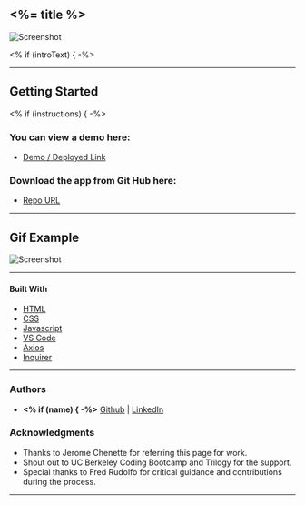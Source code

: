 ## <%= title %>

![Screenshot](assets/images/screenshot.png)

<% if (introText) { -%>
__________

## Getting Started

<% if (instructions) { -%>

### You can view a demo here: 
* [Demo / Deployed Link](<% if (projectDescription) { -%>)

### Download the app from Git Hub here:
* [Repo URL](<% if (githubURL) { -%>)

__________

## Gif Example

![Screenshot](assets/images/example.gif)

__________________

#### Built With

* [HTML](https://developer.mozilla.org/en-US/docs/Web/HTML) 
* [CSS](https://developer.mozilla.org/en-US/docs/Web/CSS)
* [Javascript](https://developer.mozilla.org/en-US/docs/Web/JavaScript)
* [VS Code](https://code.visualstudio.com/)
* [Axios](https://www.npmjs.com/package/axios)
* [Inquirer](https://www.npmjs.com/package/inquirer)
_____

### Authors
* **<% if (name) { -%>** 
[Github](<% if (introText) { -%>) | [LinkedIn](https://www.linkedin.com/jenjayme)

### Acknowledgments
* Thanks to Jerome Chenette for referring this page for work.
* Shout out to UC Berkeley Coding Bootcamp and Trilogy for the support.
* Special thanks to Fred Rudolfo for critical guidance and contributions during the process.
___